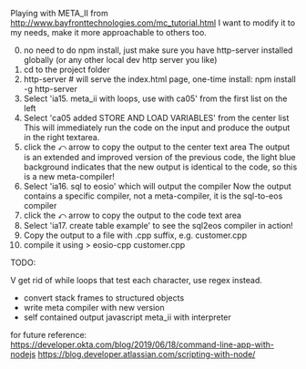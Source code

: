 Playing with META_II from http://www.bayfronttechnologies.com/mc_tutorial.html
I want to modify it to my needs, make it more approachable to others too.

0. no need to do npm install, just make sure you have http-server installed globally (or any other local dev http server you like)
1. cd to the project folder
2. http-server # will serve the index.html page, one-time install: npm install -g http-server
3. Select 'ia15. meta_ii with loops, use with ca05' from the first list on the left
4. Select 'ca05 added STORE AND LOAD VARIABLES' from the center list
   This will immediately run the code on the input and produce the output in the right textarea.
5. click the ⤺ arrow to copy the output to the center text area
   The output is an extended and improved version of the previous code, the light blue background indicates that the new output is identical to the code, so this is a new meta-compiler! 
6. Select 'ia16. sql to eosio' which will output the compiler
   Now the output contains a specific compiler, not a meta-compiler, it is the sql-to-eos compiler
7. click the ⤺ arrow to copy the output to the code text area
8. Select 'ia17. create table example' to see the sql2eos compiler in action!
9. Copy the output to a file with .cpp suffix, e.g. customer.cpp
10. compile it using > eosio-cpp customer.cpp

TODO:

 V get rid of while loops that test each character, use regex instead.
 * convert stack frames to structured objects
 * write meta compiler with new version
 * self contained output javascript meta_ii with interpreter

for future reference:
	https://developer.okta.com/blog/2019/06/18/command-line-app-with-nodejs
	https://blog.developer.atlassian.com/scripting-with-node/
